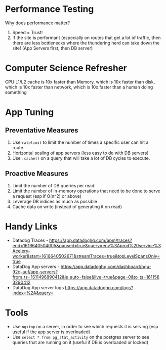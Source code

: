 # Performance Testing

Why does performance matter? 
1. Speed = Trust!
2. If the site is performant (especially on routes that get a lot of traffic, then there are less bottlenecks where the thundering herd can take down the site!  (App Servers first, then DB server)

# Computer Science Refresher

CPU L1/L2 cache is 10x faster than
Memory, which is 10x faster than
disk, which is 10x faster than 
network, which is 10x faster than
a human doing something

# App Tuning

## Preventative Measures

1. Use `ratelimit` to limit the number of times a specific user can hit a route.
2. Horizontal scaling of app servers (less easy to do with DB servers)
3. Use `.cache()` on a query that will take a lot of DB cycles to execute.  

## Proactive Measures

1. Limit the number of DB queries per read
2. Limit the number of in-memory operations that need to be done to serve a request (esp if O(n^2) or above)
3. Leverage DB indices as much as possible
4. Cache data on write (instead of generating it on read)


# Handy Links

- Datadog Traces - https://app.datadoghq.com/apm/traces?end=1616640504005&paused=true&query=env%3Aprod%20service%3Acelery-worker&start=1616640502671&streamTraces=true&topLevelSpansOnly=true
- DataDog App servers - https://app.datadoghq.com/dashboard/hqu-92q-auf/app-servers?from_ts=1611496890412&is_auto=false&live=true&page=0&to_ts=1611583290412
- DataDog App server logs https://app.datadoghq.com/logs?index=%2A&query=

# Tools
- Use `ngxtop` on a server, in order to see which requests it is serving (esp useful if the app server is overloaded)
- Use `select * from pg_stat_activity` on the postgres server to see queries that are running on it (useful if DB is overloaded or locked)


